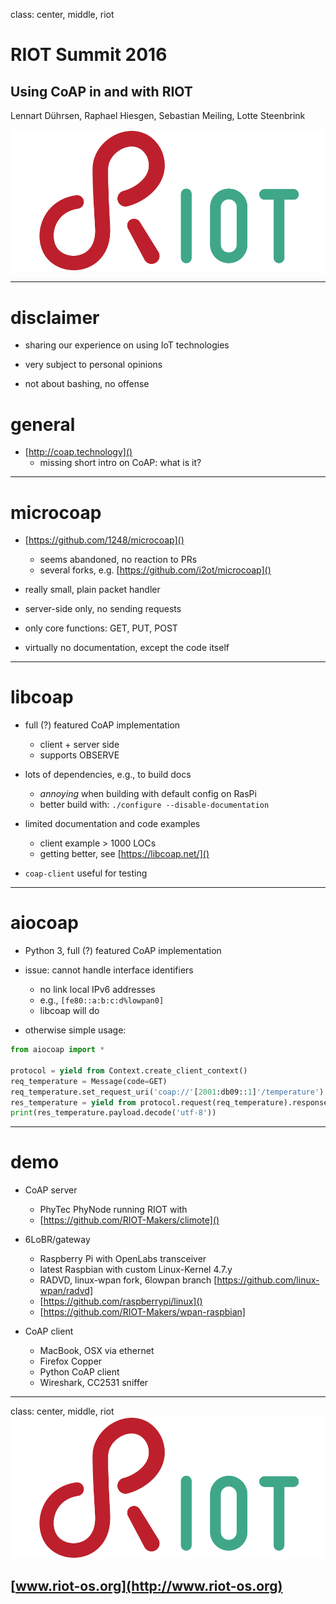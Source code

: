 class: center, middle, riot

# RIOT Summit 2016

## Using CoAP in and with RIOT

Lennart Dührsen, Raphael Hiesgen, Sebastian Meiling, Lotte Steenbrink

![:scale 50%](img/riot.png)

---

# disclaimer

* sharing our experience on using IoT technologies

* very subject to personal opinions

* not about bashing, no offense

# general

* [http://coap.technology]()
    - missing short intro on CoAP: what is it?

---

# microcoap

* [https://github.com/1248/microcoap]()
    - seems abandoned, no reaction to PRs
    - several forks, e.g. [https://github.com/i2ot/microcoap]()

* really small, plain packet handler

* server-side only, no sending requests

* only core functions: GET, PUT, POST

* virtually no documentation, except the code itself

---

# libcoap

* full (?) featured CoAP implementation
    - client + server side
    - supports OBSERVE

* lots of dependencies, e.g., to build docs
    - _annoying_ when building with default config on RasPi
    - better build with: `./configure --disable-documentation`

* limited documentation and code examples
    - client example > 1000 LOCs
    - getting better, see [https://libcoap.net/]()

* `coap-client` useful for testing

---

# aiocoap

* Python 3, full (?) featured CoAP implementation

* issue: cannot handle interface identifiers
    - no link local IPv6 addresses
    - e.g., `[fe80::a:b:c:d%lowpan0]`
    - libcoap will do

* otherwise simple usage:

```python
from aiocoap import *

protocol = yield from Context.create_client_context()
req_temperature = Message(code=GET)
req_temperature.set_request_uri('coap://'[2001:db09::1]'/temperature')
res_temperature = yield from protocol.request(req_temperature).response
print(res_temperature.payload.decode('utf-8'))
```

---

# demo

* CoAP server
    - PhyTec PhyNode running RIOT with
    - [https://github.com/RIOT-Makers/climote]()

* 6LoBR/gateway
    - Raspberry Pi with OpenLabs transceiver
    - latest Raspbian with custom Linux-Kernel 4.7.y
    - RADVD, linux-wpan fork, 6lowpan branch [https://github.com/linux-wpan/radvd]
    - [https://github.com/raspberrypi/linux]()
    - [https://github.com/RIOT-Makers/wpan-raspbian]

* CoAP client
    - MacBook, OSX via ethernet
    - Firefox Copper
    - Python CoAP client
    - Wireshark, CC2531 sniffer

---

class: center, middle, riot
[![:scale 100%](img/riot.png)](http://www.riot-os.org)
## [www.riot-os.org](http://www.riot-os.org)
